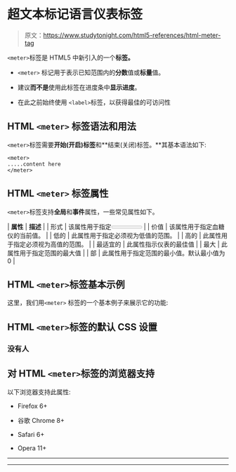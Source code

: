 # 超文本标记语言仪表标签

> 原文：<https://www.studytonight.com/html5-references/html-meter-tag>

`<meter>`标签是 HTML5 中新引入的一个**标签。**

*   `<meter>` 标记用于表示已知范围内的**分数**值或**标量**值。

*   建议**而不是**使用此标签在进度条中**显示进度**。

*   在此之前始终使用 `<label>`标签，以获得最佳的可访问性

## HTML `<meter>` 标签语法和用法

`<meter>`标签需要**开始(开启)标签**和**结束(关闭)标签。**其基本语法如下:

```
<meter>
.....content here
</meter>
```

## HTML `<meter>` 标签属性

`<meter>`标签支持**全局**和**事件**属性，一些常见属性如下。

| **属性** | **描述** |
| 形式 | 该属性用于指定<meter>标签所属的表单</meter> |
| 价值 | 该属性用于指定血糖仪的当前值。 |
| 低的 | 此属性用于指定必须视为低值的范围。 |
| 高的 | 此属性用于指定必须视为高值的范围。 |
| 最适宜的 | 此属性指示仪表的最佳值 |
| 最大 | 此属性用于指定范围的最大值 |
| 部 | 此属性用于指定范围的最小值。默认最小值为 0 |

## HTML `<meter>`标签基本示例

这里，我们用`<meter>` 标签的一个基本例子来展示它的功能:

## HTML `<meter>`标签的默认 CSS 设置

### 没有人

## 对 HTML `<meter>`标签的浏览器支持

以下浏览器支持此属性:

*   Firefox 6+

*   谷歌 Chrome 8+

*   Safari 6+

*   Opera 11+

* * *

* * *